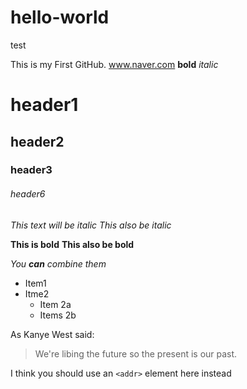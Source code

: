 # hello-world
test

This is my First GitHub. 
www.naver.com
**bold**
*italic*

# header1
## header2
### header3
###### header6

*This text will be italic*
_This also be italic_

**This is bold**
__This also be bold__

_You **can** combine them_

* Item1
* Itme2
  * Item 2a
  * Items 2b
 
As Kanye West said:
> We're libing the future so
> the present is our past.

I think you should use an
`<addr>` element here instead
  
